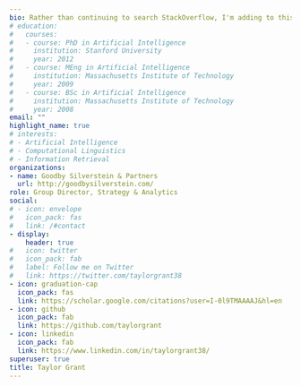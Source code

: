 ```yaml
---
bio: Rather than continuing to search StackOverflow, I'm adding to this
# education:
#   courses:
#   - course: PhD in Artificial Intelligence
#     institution: Stanford University
#     year: 2012
#   - course: MEng in Artificial Intelligence
#     institution: Massachusetts Institute of Technology
#     year: 2009
#   - course: BSc in Artificial Intelligence
#     institution: Massachusetts Institute of Technology
#     year: 2008
email: ""
highlight_name: true
# interests:
# - Artificial Intelligence
# - Computational Linguistics
# - Information Retrieval
organizations:
- name: Goodby Silverstein & Partners
  url: http://goodbysilverstein.com/
role: Group Director, Strategy & Analytics
social:
# - icon: envelope
#   icon_pack: fas
#   link: /#contact
- display:
    header: true
#   icon: twitter
#   icon_pack: fab
#   label: Follow me on Twitter
#   link: https://twitter.com/taylorgrant38
- icon: graduation-cap
  icon_pack: fas
  link: https://scholar.google.com/citations?user=I-0l9TMAAAAJ&hl=en
- icon: github
  icon_pack: fab
  link: https://github.com/taylorgrant
- icon: linkedin
  icon_pack: fab
  link: https://www.linkedin.com/in/taylorgrant38/
superuser: true
title: Taylor Grant 
---
```



